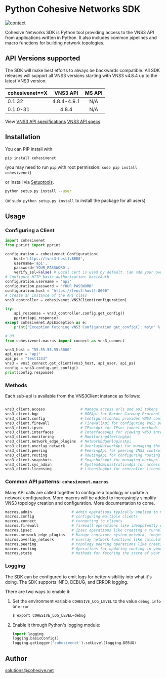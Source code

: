# Python Cohesive Networks SDK
[![contact][contact-image]][contact-url]

Cohesive Networks SDK is Python tool providing access to the VNS3 API from applications written in Python. It also includes common pipelines and macro functions
for building network topologies.

## API Versions supported
The SDK will make best efforts to always be backwards compatible. All SDK releases will support all VNS3 versions starting with VNS3 v4.8.4 up to the latest VNS3 version.

| cohesivenet==X |    VNS3 API    |     MS API     |
|----------------|:--------------:|:--------------:|
|     0.1.32     |  4.8.4-4.9.1   |       N/A      |    # MS SDK not implemented
|     0.1.0-31   |      4.8.4     |       N/A      |    # MS SDK not implemented
    

View [VNS3 API specifications](docs.cohesivenet.)
[VNS3 API specs](https://github.com/cohesive/cohesive-api-specs/blob/master/vns3/vns3-v48-api/spec.yaml)

## Installation

You can PIP install with

```sh
pip install cohesivenet
```
(you may need to run `pip` with root permission: `sudo pip install cohesivenet`)

or Install via [Setuptools](http://pypi.python.org/pypi/setuptools).

```sh
python setup.py install --user
```
(or `sudo python setup.py install` to install the package for all users)

## Usage

### Configuring a Client

```python
import cohesivenet
from pprint import pprint

configuration = cohesivenet.Configuration(
    host='https://[vns3-host]:8000',
    username='api',         
    password='YOUR_PASSWORD',
    verify_ssl=False) # Local cert is used by default. Can add your own cert.
# Configure HTTP basic authorization: basicAuth
configuration.username = 'api'
configuration.password = 'YOUR_PASSWORD'
configuration.host = "https://[vns3-host]:8000"
# Create an instance of the API class
vns3_controller = cohesivenet.VNS3Client(configuration)

try:
    api_response = vns3_controller.config.get_config()
    pprint(api_response)
except cohesivenet.ApiException as e:
    print("Exception fetching VNS3 Configuration get_config(): %s\n" % e)

# OR
from cohesivenet.macros import connect as vns3_connect

vns3_host = "55.55.55.55:8000"
api_user = "api"
api_ps = "test1234"
vns3 = vns3_connect.get_client(vns3_host, api_user, api_ps)
config = vns3.config.get_config()
print(config.response)
```

### Methods
Each sub-api is available from the VNS3Client instance as follows:

```python

vns3_client.access                # Manage access urls and api tokens
vns3_client.bgp                   # BGPApi for Border Gateway Protocol methods
vns3_client.config                # ConfigurationApi provides VNS3 config methods
vns3_client.firewall              # FirewallApi for configuring VNS3 policies
vns3_client.ipsec                 # IPsecApi for IPsec tunnel methods
vns3_client.interfaces            # InterfacesApi for viewing VNS3 interfaces
vns3_client.monitoring            # MonitoringAlertingApi
vns3_client.network_edge_plugins  # NetworkEdgePluginsApi
vns3_client.overlay_network       # OverlayNetworkApi for managing the overlay network
vns3_client.peering               # PeeringApi for peering VNS3 controllers
vns3_client.routing               # RoutingApi for configuring routing
vns3_client.snapshots             # SnapshotsApi for managing backups
vns3_client.sys_admin             # SystemAdministrationApi for access and sys admin tasks
vns3_client.licensing             # LicensingApi for controller licensing 
```

### Common API patterns: `cohesivenet.macros`
Many API calls are called together to configure a topology or update a network configuration. More macros will be added to 
increasingly simplify VNS3 topology creation and configuration. More documentation to come.

```python
macros.admin                  # Admin operations typically applied to multiple controllers at once
macros.config                 # configuring multiple clients
macros.connect                # connecting to clients
macros.firewall               # firewall operations like idempotently creating full firewall
macros.ipsec                  # ipsec operations like creating a tunnel and then a route
macros.network_edge_plugins   # Manage container system network, images and running containers
macros.overlay_network        # overlay network functions like calculating network segments of the overlay
macros.peering                # topology peering operations like creating a peering mesh between controllers
macros.routing                # Operations for updating routing in your topology
macros.state                  # Methods for fetching the state of your controller(s)
```

### Logging
The SDK can be configured to emit logs for better visibility into what it's doing. The SDK supports INFO, DEBUG, and ERROR logging.

There are two ways to enable it:

1. Set the environment variable `COHESIVE_LOG_LEVEL` to the value `debug`, `info` or `error`

   ```sh
   $ export COHESIVE_LOG_LEVEL=debug
   ```

2. Enable it through Python's logging module:

   ```python
   import logging
   logging.basicConfig()
   logging.getLogger('cohesivenet').setLevel(logging.DEBUG)
   ```

## Author

solutions@cohesive.net

<!-- Markdown links -->

[contact-image]: https://img.shields.io/badge/contact-support-blue.svg?style=flat-square
[contact-url]: https://support.cohesive.net/support/home
